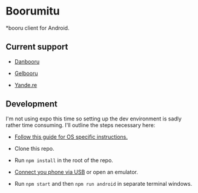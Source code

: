 # Boorumitu

*booru client for Android.

## Current support

* [Danbooru](https://danbooru.donmai.us/)

* [Gelbooru](https://gelbooru.com/)

* [Yande.re](https://yande.re/)

## Development

I'm not using expo this time so setting up the dev environment is sadly rather time consuming. I'll outline the steps necessary here:

* [Follow this guide for OS specific instructions.](https://reactnative.dev/docs/environment-setup)

* Clone this repo.

* Run `npm install` in the root of the repo.

* [Connect you phone via USB](https://reactnative.dev/docs/running-on-device) or open an emulator.

* Run `npm start` and then `npm run android` in separate terminal windows.